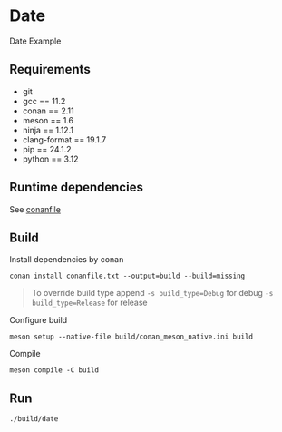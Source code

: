 # Date

Date Example

## Requirements

- git
- gcc == 11.2
- conan == 2.11
- meson == 1.6
- ninja == 1.12.1
- clang-format == 19.1.7
- pip == 24.1.2
- python == 3.12

## Runtime dependencies

See [conanfile](conanfile.txt)

## Build

Install dependencies by conan

```
conan install conanfile.txt --output=build --build=missing
```

> To override build type append 
> `-s build_type=Debug` for debug
> `-s build_type=Release` for release

Configure build

```
meson setup --native-file build/conan_meson_native.ini build
```

Compile

```
meson compile -C build
```

## Run

```
./build/date
```
